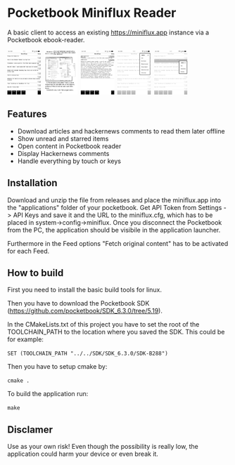 # Pocketbook Miniflux Reader
A basic client to access an existing https://miniflux.app instance via a Pocketbook ebook-reader. 

<img src="/screenshots/minifluxScreen.bmp" width="15%" height="15%">&nbsp;&nbsp;<img src="/screenshots/ContentView.bmp" width="15%" height="15%">&nbsp;&nbsp;<img src="/screenshots/HnCommentView.bmp" width="15%" height="15%">&nbsp;&nbsp;<img src="/screenshots/mainMenu.bmp" width="15%" height="15%">&nbsp;&nbsp;<img src="/screenshots/contextMenu.bmp" width="15%" height="15%">

## Features

* Download articles and hackernews comments to read them later offline
* Show unread and starred items
* Open content in Pocketbook reader
* Display Hackernews comments
* Handle everything by touch or keys

## Installation
Download and unzip the file from releases and place the miniflux.app into the "applications" folder of your pocketbook. 
Get API Token from Settings -> API Keys and save it and the URL to the miniflux.cfg, which has to be placed in system->config->miniflux.
Once you disconnect the Pocketbook from the PC, the application should be visibile in the application launcher.


Furthermore in the Feed options "Fetch original content" has to be activated for each Feed.

## How to build

First you need to install the basic build tools for linux.

Then you have to download the Pocketbook SDK (https://github.com/pocketbook/SDK_6.3.0/tree/5.19).

In the CMakeLists.txt of this project you have to set the root of the TOOLCHAIN_PATH to the location where you saved the SDK. 
This could be for example:

`SET (TOOLCHAIN_PATH "../../SDK/SDK_6.3.0/SDK-B288")`

Then you have to setup cmake by:

`cmake .`

To build the application run:

`make` 

## Disclamer
Use as your own risk! 
Even though the possibility is really low, the application could harm your device or even break it.
